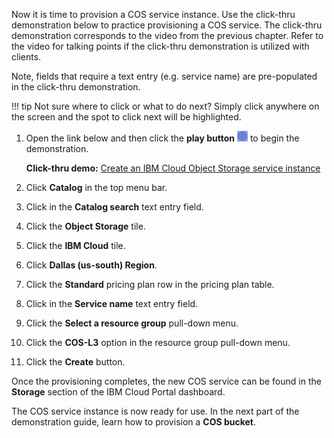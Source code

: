 Now it is time to provision a COS service instance. Use the click-thru demonstration below to practice provisioning a COS service. The click-thru demonstration corresponds to the video from the previous chapter. Refer to the video for talking points if the click-thru demonstration is utilized with clients.

Note, fields that require a text entry (e.g. service name) are pre-populated in the click-thru demonstration.

!!! tip
    Not sure where to click or what to do next? Simply click anywhere on the screen and the spot to click next will be highlighted.

1. Open the link below and then click the **play button** ![](_attachments/ClickThruPlayButton.png) to begin the demonstration.

    **Click-thru demo:** <a href="https://ibm.github.io/SalesEnablement-PowerVS-L3/includes/CreateCOSService/index.html" target ="_blank">Create an IBM Cloud Object Storage service instance</a>

2. Click **Catalog** in the top menu bar.
3. Click in the **Catalog search** text entry field.
4. Click the **Object Storage** tile.
5. Click the **IBM Cloud** tile.
6. Click **Dallas (us-south) Region**.
7. Click the **Standard** pricing plan row in the pricing plan table.
8. Click in the **Service name** text entry field.
9. Click the **Select a resource group** pull-down menu.
10. Click the **COS-L3** option in the resource group pull-down menu.
11. Click the **Create** button.

Once the provisioning completes, the new COS service can be found in the **Storage** section of the IBM Cloud Portal dashboard.

The COS service instance is now ready for use. In the next part of the demonstration guide, learn how to provision a **COS bucket**.
